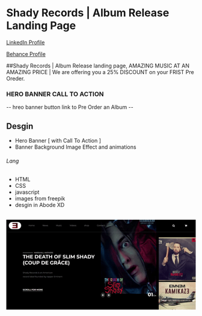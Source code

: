 # Shady Records | Album Release Landing Page
<a href="https://www.linkedin.com/in/dharmendraverma95/" target="_blank">LinkedIn Profile </a>

<a href="https://www.behance.net/dhirukumar" target="_blank">Behance Profile </a>

##Shady Records | Album Release landing page, AMAZING MUSIC AT AN AMAZING PRICE | We are offering you a 25% DISCOUNT on your FRIST Pre Oreder.

### HERO BANNER CALL TO ACTION
-- hreo banner button link to Pre Order an Album --

## Desgin 
<ul>
  <li>Hero Banner [ with Call To Action ]</li>
  <li>Banner Background Image Effect and animations</li>
</ul>

###### Lang
<ul>
  <li>HTML</li>
  <li>CSS</li>
  <li>javascript</li>
  <li>images from freepik</li>
  <li>desgin in Abode XD</li>
</ul>
<br>
<a href="https://www.behance.net/gallery/211517043/Album-Release" target="_blank" >
<img src="./img/Shady-Records.gif" alt="shoes-studio-landing-page" width="575px" />
</a>



